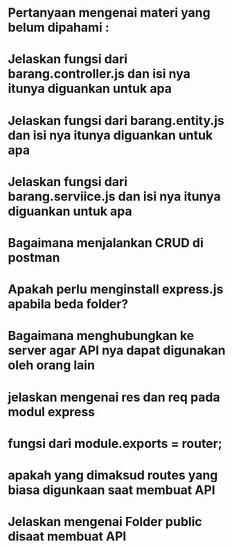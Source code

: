 # Pertanyaan mengenai materi yang belum dipahami :
 
# Jelaskan fungsi dari barang.controller.js dan isi nya itunya diguankan untuk apa
# Jelaskan fungsi dari barang.entity.js dan isi nya itunya diguankan untuk apa
# Jelaskan fungsi dari barang.serviice.js dan isi nya itunya diguankan untuk apa
# Bagaimana menjalankan CRUD di postman
# Apakah perlu menginstall express.js apabila beda folder?
# Bagaimana menghubungkan ke server agar API nya dapat digunakan oleh orang lain
# jelaskan mengenai res dan req pada modul express
# fungsi dari module.exports = router;
# apakah yang dimaksud routes yang biasa digunkaan saat membuat API
# Jelaskan mengenai Folder public disaat membuat API 
